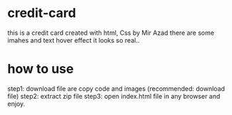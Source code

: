 # credit-card
this is a credit card created with html, Css by Mir Azad there are some imahes and text hover effect it looks so real..

# how to use
step1: download file are copy code and images (recommended: download file)
step2: extract zip file
step3: open index.html file in any browser
and enjoy.
